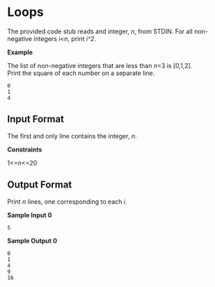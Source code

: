 # Loops
The provided code stub reads and integer, _n_, from STDIN. For all non-negative integers _i_<_n_, print _i^2_.

**Example**

The list of non-negative integers that are less than _n_=3 is [0,1,2]. \
Print the square of each number on a separate line.
```
0
1
4
```
## Input Format

The first and only line contains the integer, _n_.

**Constraints**

1<=_n_<=20
## Output Format

Print _n_ lines, one corresponding to each _i_.

**Sample Input 0**
```
5
```
**Sample Output 0**
```
0
1
4
9
16
```